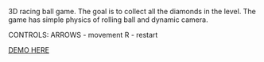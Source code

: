 3D racing ball game. The goal is to collect all the diamonds in the level. 
The game has simple physics of rolling ball and dynamic camera.

CONTROLS:
ARROWS - movement
R - restart

[DEMO HERE](http://pp43694.wsbpoz.solidhost.pl/test/racingball/)